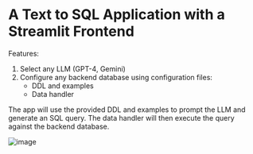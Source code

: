 # A Text to SQL Application with a Streamlit Frontend

Features:
1. Select any LLM (GPT-4, Gemini)
2. Configure any backend database using configuration files:
   - DDL and examples
   - Data handler

The app will use the provided DDL and examples to prompt the LLM and generate an SQL query. The data handler will then execute the query against the backend database.

![image](https://github.com/user-attachments/assets/aa4d9aa3-0fc4-4d4e-bd3a-c158a89f3724)
